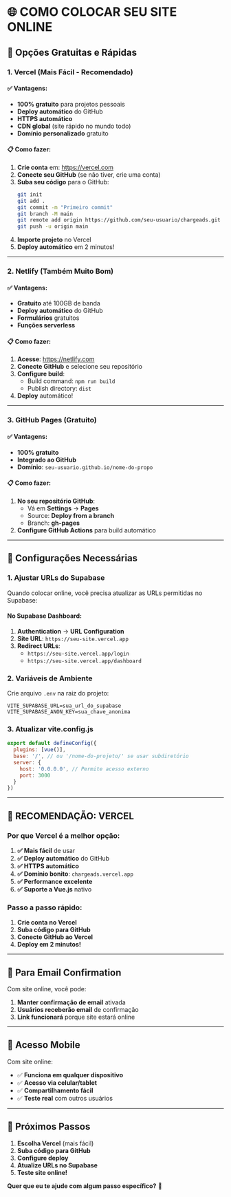 # 🌐 COMO COLOCAR SEU SITE ONLINE

## 🚀 Opções Gratuitas e Rápidas

### 1. **Vercel** (Mais Fácil - Recomendado)

#### ✅ Vantagens:
- **100% gratuito** para projetos pessoais
- **Deploy automático** do GitHub
- **HTTPS automático**
- **CDN global** (site rápido no mundo todo)
- **Domínio personalizado** gratuito

#### 📋 Como fazer:
1. **Crie conta** em: https://vercel.com
2. **Conecte seu GitHub** (se não tiver, crie uma conta)
3. **Suba seu código** para o GitHub:
   ```bash
   git init
   git add .
   git commit -m "Primeiro commit"
   git branch -M main
   git remote add origin https://github.com/seu-usuario/chargeads.git
   git push -u origin main
   ```
4. **Importe projeto** no Vercel
5. **Deploy automático** em 2 minutos!

---

### 2. **Netlify** (Também Muito Bom)

#### ✅ Vantagens:
- **Gratuito** até 100GB de banda
- **Deploy automático** do GitHub
- **Formulários** gratuitos
- **Funções serverless**

#### 📋 Como fazer:
1. **Acesse**: https://netlify.com
2. **Conecte GitHub** e selecione seu repositório
3. **Configure build**:
   - Build command: `npm run build`
   - Publish directory: `dist`
4. **Deploy** automático!

---

### 3. **GitHub Pages** (Gratuito)

#### ✅ Vantagens:
- **100% gratuito**
- **Integrado ao GitHub**
- **Domínio**: `seu-usuario.github.io/nome-do-propo`

#### 📋 Como fazer:
1. **No seu repositório GitHub**:
   - Vá em **Settings** → **Pages**
   - Source: **Deploy from a branch**
   - Branch: **gh-pages**
2. **Configure GitHub Actions** para build automático

---

## 🔧 Configurações Necessárias

### 1. **Ajustar URLs do Supabase**

Quando colocar online, você precisa atualizar as URLs permitidas no Supabase:

#### No Supabase Dashboard:
1. **Authentication** → **URL Configuration**
2. **Site URL**: `https://seu-site.vercel.app`
3. **Redirect URLs**: 
   - `https://seu-site.vercel.app/login`
   - `https://seu-site.vercel.app/dashboard`

### 2. **Variáveis de Ambiente**

Crie arquivo `.env` na raiz do projeto:
```env
VITE_SUPABASE_URL=sua_url_do_supabase
VITE_SUPABASE_ANON_KEY=sua_chave_anonima
```

### 3. **Atualizar vite.config.js**

```javascript
export default defineConfig({
  plugins: [vue()],
  base: '/', // ou '/nome-do-projeto/' se usar subdiretório
  server: {
    host: '0.0.0.0', // Permite acesso externo
    port: 3000
  }
})
```

---

## 🎯 **RECOMENDAÇÃO: VERCEL**

### Por que Vercel é a melhor opção:

1. **✅ Mais fácil** de usar
2. **✅ Deploy automático** do GitHub
3. **✅ HTTPS automático**
4. **✅ Domínio bonito**: `chargeads.vercel.app`
5. **✅ Performance excelente**
6. **✅ Suporte a Vue.js** nativo

### Passo a passo rápido:

1. **Crie conta no Vercel**
2. **Suba código para GitHub**
3. **Conecte GitHub ao Vercel**
4. **Deploy em 2 minutos!**

---

## 🔐 **Para Email Confirmation**

Com site online, você pode:
1. **Manter confirmação de email** ativada
2. **Usuários receberão email** de confirmação
3. **Link funcionará** porque site estará online

---

## 📱 **Acesso Mobile**

Com site online:
- ✅ **Funciona em qualquer dispositivo**
- ✅ **Acesso via celular/tablet**
- ✅ **Compartilhamento fácil**
- ✅ **Teste real** com outros usuários

---

## 🚀 **Próximos Passos**

1. **Escolha Vercel** (mais fácil)
2. **Suba código para GitHub**
3. **Configure deploy**
4. **Atualize URLs no Supabase**
5. **Teste site online!**

**Quer que eu te ajude com algum passo específico?** 🤖
